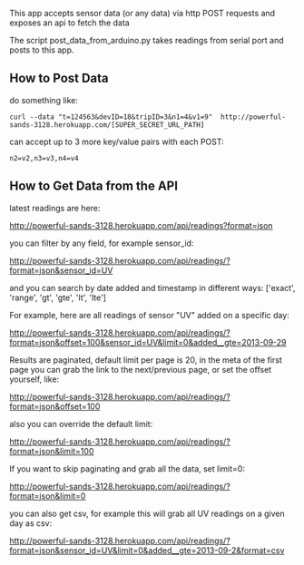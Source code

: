 This app accepts sensor data (or any data) via http POST requests and exposes an api to fetch the data

The script post_data_from_arduino.py takes readings from serial port and posts to this app.

## How to Post Data

do something like:

    curl --data "t=124563&devID=18&tripID=3&n1=4&v1=9"  http://powerful-sands-3128.herokuapp.com/[SUPER_SECRET_URL_PATH]

can accept up to 3 more key/value pairs with each POST:

    n2=v2,n3=v3,n4=v4



## How to Get Data from the API

latest readings are here:

<http://powerful-sands-3128.herokuapp.com/api/readings?format=json>

you can filter by any field, for example sensor_id:

<http://powerful-sands-3128.herokuapp.com/api/readings/?format=json&sensor_id=UV>

and you can search by date added and timestamp in different ways: ['exact', 'range', 'gt', 'gte', 'lt', 'lte']

For example, here are all readings of sensor "UV" added on a specific day:

<http://powerful-sands-3128.herokuapp.com/api/readings/?format=json&offset=100&sensor_id=UV&limit=0&added__gte=2013-09-29>

Results are paginated, default limit per page is 20, in the meta of the first page you can grab the link to the next/previous page, or set the offset yourself, like:

<http://powerful-sands-3128.herokuapp.com/api/readings/?format=json&offset=100>

also you can override the default limit:

<http://powerful-sands-3128.herokuapp.com/api/readings/?format=json&limit=100>

If you want to skip paginating and grab all the data, set limit=0:

<http://powerful-sands-3128.herokuapp.com/api/readings/?format=json&limit=0>

you can also get csv, for example this will grab all UV readings on a given day as csv:

<http://powerful-sands-3128.herokuapp.com/api/readings/?format=json&sensor_id=UV&limit=0&added__gte=2013-09-2&format=csv>
